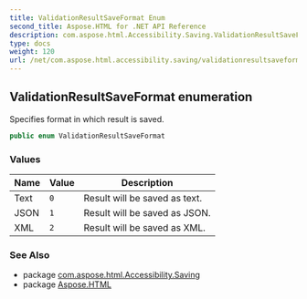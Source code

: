 ```yaml
---
title: ValidationResultSaveFormat Enum
second_title: Aspose.HTML for .NET API Reference
description: com.aspose.html.Accessibility.Saving.ValidationResultSaveFormat enum. Specifies format in which result is saved
type: docs
weight: 120
url: /net/com.aspose.html.accessibility.saving/validationresultsaveformat/
---
```

## ValidationResultSaveFormat enumeration

Specifies format in which result is saved.

```java
public enum ValidationResultSaveFormat
```

### Values

| Name | Value | Description |
| --- | --- | --- |
| Text | `0` | Result will be saved as text. |
| JSON | `1` | Result will be saved as JSON. |
| XML | `2` | Result will be saved as XML. |

### See Also

* package [com.aspose.html.Accessibility.Saving](../../com.aspose.html.accessibility.saving/)
* package [Aspose.HTML](../../)
